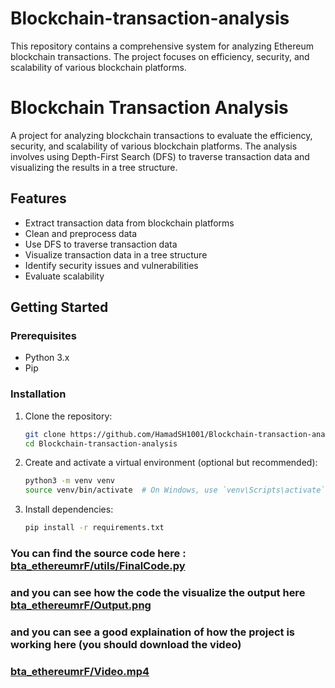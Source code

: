 # Blockchain-transaction-analysis
This repository contains a comprehensive system for analyzing Ethereum blockchain transactions. The project focuses on efficiency, security, and scalability of various blockchain platforms. 


# Blockchain Transaction Analysis

A project for analyzing blockchain transactions to evaluate the efficiency, security, and scalability of various blockchain platforms. The analysis involves using Depth-First Search (DFS) to traverse transaction data and visualizing the results in a tree structure.

## Features

- Extract transaction data from blockchain platforms
- Clean and preprocess data
- Use DFS to traverse transaction data
- Visualize transaction data in a tree structure
- Identify security issues and vulnerabilities
- Evaluate scalability

## Getting Started

### Prerequisites

- Python 3.x
- Pip

### Installation

1. Clone the repository:
    ```sh
    git clone https://github.com/HamadSH1001/Blockchain-transaction-analysis.git
    cd Blockchain-transaction-analysis
    ```

2. Create and activate a virtual environment (optional but recommended):
    ```sh
    python3 -m venv venv
    source venv/bin/activate  # On Windows, use `venv\Scripts\activate`
    ```

3. Install dependencies:
    ```sh
    pip install -r requirements.txt
    ```
### You can find the source code here : [bta_ethereumrF/utils/FinalCode.py](bta_ethereumrF/utils/FinalCode.py)
### and you can see how the code the visualize the output here [bta_ethereumrF/Output.png](bta_ethereumrF/Output.png)
### and you can see a good explaination of how the project is working here (you should download the video) 
### [bta_ethereumrF/Video.mp4](bta_ethereumrF/Video.mp4)

